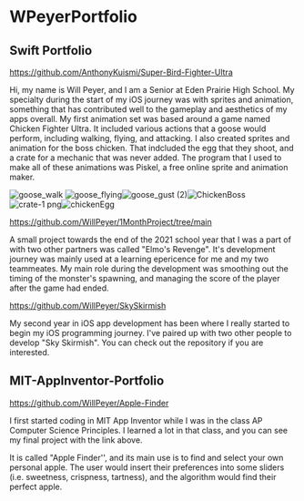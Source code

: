 # WPeyerPortfolio
## Swift Portfolio

https://github.com/AnthonyKuismi/Super-Bird-Fighter-Ultra

Hi, my name is Will Peyer, and I am a Senior at Eden Prairie High School. My specialty during the start of my iOS journey was with sprites and animation, something that has contributed well to the gameplay and aesthetics of my apps overall. My first animation set was based around a game named Chicken Fighter Ultra. It included various actions that a goose would perform, including walking, flying, and attacking. I also created sprites and animation for the boss chicken. That indcluded the egg that they shoot, and a crate for a mechanic that was never added. The program that I used to make all of these animations was Piskel, a free online sprite and animation maker.

![goose_walk](https://user-images.githubusercontent.com/73123369/98884912-ac36ec00-2456-11eb-880c-171a520c002e.gif) ![goose_flying](https://user-images.githubusercontent.com/73123369/98884925-b527bd80-2456-11eb-9f3e-f653780e8e29.gif)![goose_gust (2)](https://user-images.githubusercontent.com/73123369/104668605-0c881b00-569e-11eb-99f8-943d2bd9648a.gif)![ChickenBoss](https://user-images.githubusercontent.com/73123369/104668726-40fbd700-569e-11eb-8ffb-38b3ab0c1c3a.gif)![crate-1 png](https://user-images.githubusercontent.com/73123369/104668799-625cc300-569e-11eb-9665-5e3c06aa8fb9.png)![chickenEgg](https://user-images.githubusercontent.com/73123369/104669652-1ca0fa00-56a0-11eb-9a3a-b8e67c66bed1.png)


https://github.com/WillPeyer/1MonthProject/tree/main

A small project towards the end of the 2021 school year that I was a part of with two other partners was called "Elmo's Revenge". It's development journey was mainly used at a learning epericence for me and my two teammeates. My main role during the development was smoothing out the timing of the monster's spawning, and managing the score of the player after the game had ended.

https://github.com/WillPeyer/SkySkirmish

My second year in iOS app development has been where I really started to begin my iOS programming journey. I've paired up with two other people to develop "Sky Skirmish". You can check out the repository if you are interested.

## MIT-AppInventor-Portfolio

https://github.com/WillPeyer/Apple-Finder

I first started coding in MIT App Inventor while I was in the class AP Computer Science Principles. I learned a lot in that class, and you can see my final project with the link above.

It is called "Apple Finder'', and its main use is to find and select your own personal apple. The user would insert their preferences into some sliders (i.e. sweetness, crispness, tartness), and the algorithm would find their perfect apple.
